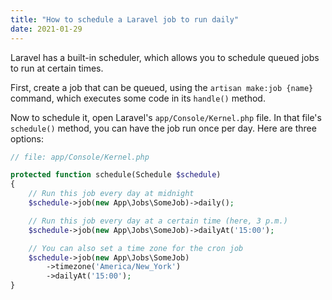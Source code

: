 ```yaml
---
title: "How to schedule a Laravel job to run daily"
date: 2021-01-29
---
```

Laravel has a built-in scheduler, which allows you to schedule queued jobs to run at certain times.

First, create a job that can be queued, using the `artisan make:job {name}` command, which executes some code in its `handle()` method.

Now to schedule it, open Laravel's `app/Console/Kernel.php` file. In that file's `schedule()` method, you can have the job run once per day. Here are three options:

```php
// file: app/Console/Kernel.php

protected function schedule(Schedule $schedule)
{
    // Run this job every day at midnight
    $schedule->job(new App\Jobs\SomeJob)->daily();

    // Run this job every day at a certain time (here, 3 p.m.)
    $schedule->job(new App\Jobs\SomeJob)->dailyAt('15:00');

    // You can also set a time zone for the cron job
    $schedule->job(new App\Jobs\SomeJob)
        ->timezone('America/New_York')
        ->dailyAt('15:00');
}
```
